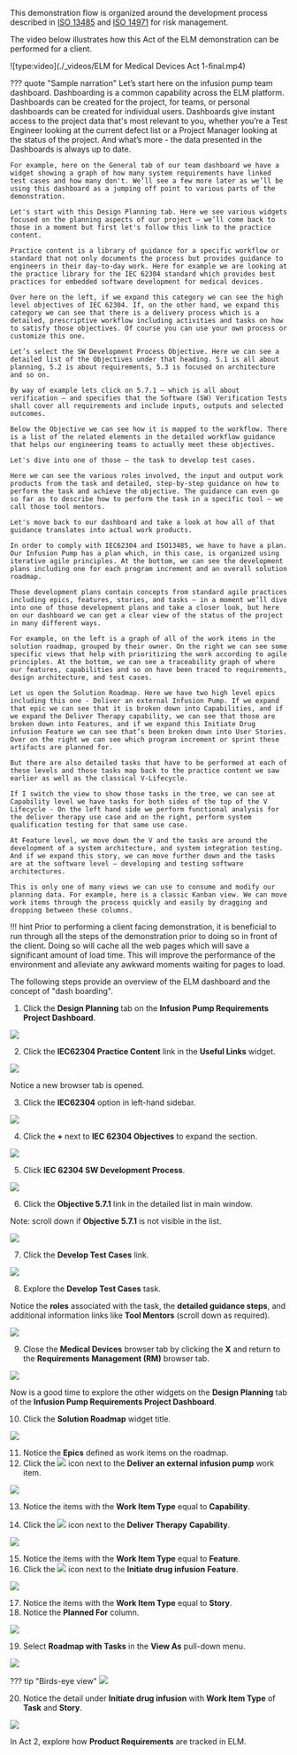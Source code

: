 This demonstration flow is organized around the development process described in <a href="https://www.iso.org/standard/59752.html" target="_blank">ISO 13485</a> and <a href="https://www.iso.org/standard/72704.html" target="_blank">ISO 14971</a> for risk management.

The video below illustrates how this Act of the ELM demonstration can be performed for a client.

![type:video](./_videos/ELM for Medical Devices Act 1-final.mp4)

??? quote "Sample narration"
    Let’s start here on the infusion pump team dashboard. Dashboarding is a common capability across the ELM platform. Dashboards can be created for the project, for teams, or personal dashboards can be created for individual users. Dashboards give instant access to the project data that's most relevant to you, whether you’re a Test Engineer looking at the current defect list or a Project Manager looking at the status of the project. And what’s more - the data presented in the Dashboards is always up to date.

    For example, here on the General tab of our team dashboard we have a widget showing a graph of how many system requirements have linked test cases and how many don't. We’ll see a few more later as we’ll be using this dashboard as a jumping off point to various parts of the demonstration.

    Let's start with this Design Planning tab. Here we see various widgets focused on the planning aspects of our project – we’ll come back to those in a moment but first let's follow this link to the practice content.

    Practice content is a library of guidance for a specific workflow or standard that not only documents the process but provides guidance to engineers in their day-to-day work. Here for example we are looking at the practice library for the IEC 62304 standard which provides best practices for embedded software development for medical devices.

    Over here on the left, if we expand this category we can see the high level objectives of IEC 62304. If, on the other hand, we expand this category we can see that there is a delivery process which is a detailed, prescriptive workflow including activities and tasks on how to satisfy those objectives. Of course you can use your own process or customize this one.

    Let’s select the SW Development Process Objective. Here we can see a detailed list of the Objectives under that heading. 5.1 is all about planning, 5.2 is about requirements, 5.3 is focused on architecture and so on.

    By way of example lets click on 5.7.1 – which is all about verification – and specifies that the Software (SW) Verification Tests shall cover all requirements and include inputs, outputs and selected outcomes.

    Below the Objective we can see how it is mapped to the workflow. There is a list of the related elements in the detailed workflow guidance that helps our engineering teams to actually meet these objectives.

    Let's dive into one of those – the task to develop test cases.

    Here we can see the various roles involved, the input and output work products from the task and detailed, step-by-step guidance on how to perform the task and achieve the objective. The guidance can even go so far as to describe how to perform the task in a specific tool – we call those tool mentors.

    Let's move back to our dashboard and take a look at how all of that guidance translates into actual work products.

    In order to comply with IEC62304 and ISO13485, we have to have a plan. Our Infusion Pump has a plan which, in this case, is organized using iterative agile principles. At the bottom, we can see the development plans including one for each program increment and an overall solution roadmap.

    Those development plans contain concepts from standard agile practices including epics, features, stories, and tasks – in a moment we’ll dive into one of those development plans and take a closer look, but here on our dashboard we can get a clear view of the status of the project in many different ways.

    For example, on the left is a graph of all of the work items in the solution roadmap, grouped by their owner. On the right we can see some specific views that help with prioritizing the work according to agile principles. At the bottom, we can see a traceability graph of where our features, capabilities and so on have been traced to requirements, design architecture, and test cases.

    Let us open the Solution Roadmap. Here we have two high level epics including this one - Deliver an external Infusion Pump. If we expand that epic we can see that it is broken down into Capabilities, and if we expand the Deliver Therapy capability, we can see that those are broken down into Features, and if we expand this Initiate Drug infusion Feature we can see that’s been broken down into User Stories. Over on the right we can see which program increment or sprint these artifacts are planned for.

    But there are also detailed tasks that have to be performed at each of these levels and those tasks map back to the practice content we saw earlier as well as the classical V-Lifecycle.

    If I switch the view to show those tasks in the tree, we can see at Capability level we have tasks for both sides of the top of the V Lifecycle - On the left hand side we perform functional analysis for the deliver therapy use case and on the right, perform system qualification testing for that same use case.

    At Feature level, we move down the V and the tasks are around the development of a system architecture, and system integration testing. And if we expand this story, we can move further down and the tasks are at the software level – developing and testing software architectures.

    This is only one of many views we can use to consume and modify our planning data. For example, here is a classic Kanban view. We can move work items through the process quickly and easily by dragging and dropping between these columns.

!!! hint
    Prior to performing a client facing demonstration, it is beneficial to run through all the steps of the demonstration prior to doing so in front of the client. Doing so will cache all the web pages which will save a significant amount of load time. This will improve the performance of the environment and alleviate any awkward moments waiting for pages to load.

The following steps provide an overview of the ELM dashboard and the concept of "dash boarding".

1. Click the **Design Planning** tab on the **Infusion Pump Requirements Project Dashboard**.

![](_attachments/Dashboard-main-to-DesignPlanning.png)

2. Click the **IEC62304 Practice Content** link in the **Useful Links** widget.

![](_attachments/Dashboard-DesignPlanning.png)

Notice a new browser tab is opened.

3. Click the **IEC62304** option in left-hand sidebar.

![](_attachments/Dashboard-DesignPlanning-Menu.png)

4. Click the **+** next to **IEC 62304 Objectives** to expand the section.

![](_attachments/Dashboard-DesignPlanning-Menu2.png)

5. Click **IEC 62304 SW Development Process**.

![](_attachments/Dashboard-DesignPlanning-Menu3.png)

6. Click the **Objective 5.7.1** link in the detailed list in main window.

Note: scroll down if **Objective 5.7.1** is not visible in the list.

![](_attachments/Dashboard-DesignPlanning-SWDevelopmentProcess.png)

7. Click the **Develop Test Cases** link.

![](_attachments/Dashboard-DesignPlanning-Objective571.png)

8. Explore the **Develop Test Cases** task.

Notice the **roles** associated with the task, the **detailed guidance steps**, and additional information links like **Tool Mentors** (scroll down as required).

![](_attachments/TaskDevelopTestCases.png)

9. Close the **Medical Devices** browser tab by clicking the **X** and return to the **Requirements Management (RM)** browser tab.

![](_attachments/Dashboard-DesignPlanning-CloseTab.png)

Now is a good time to explore the other widgets on the **Design Planning** tab of the **Infusion Pump Requirements Project Dashboard**.

10. Click the **Solution Roadmap** widget title.

![](_attachments/Dashboard-DesignPlanning-SolutionRoadmapWidget.png)

11. Notice the **Epics** defined as work items on the roadmap.
12. Click the ![](_attachments/ExpandIcon.png) icon next to the **Deliver an external infusion pump** work item.

![](_attachments/Dashboard-DesignPlanning-SolutionRoadmap-Summary.png)

13. Notice the items with the **Work Item Type** equal to **Capability**.

14. Click the ![](_attachments/ExpandIcon.png) icon next to the **Deliver Therapy** **Capability**.

![](_attachments/Dashboard-DesignPlanning-SolutionRoadmap-SummaryExpanded.png)

15. Notice the items with the **Work Item Type** equal to **Feature**.
16. Click the ![](_attachments/ExpandIcon.png) icon next to the **Initiate drug infusion** **Feature**.

![](_attachments/Dashboard-DesignPlanning-SolutionRoadmap-InitiateDrugInfusion-1.png)

17. Notice the items with the **Work Item Type** equal to **Story**.
18. Notice the **Planned For** column.

![](_attachments/Dashboard-DesignPlanning-SolutionRoadmap-InitiateDrugInfusion-2.png)

19. Select **Roadmap with Tasks** in the **View As** pull-down menu.

![](_attachments/Dashboard-DesignPlanning-SolutionRoadmap-ViewAsMenu.png)

??? tip "Birds-eye view"
    ![](_attachments/Dashboard-DesignPlanning-SolutionRoadmap-ViewAs-BEV.png)

20. Notice the detail under **Initiate drug infusion** with **Work Item Type** of **Task** and **Story**.

![](_attachments/Dashboard-DesignPlanning-SolutionRoadmap-ViewDetails.png)

In Act 2, explore how **Product Requirements** are tracked in ELM.
